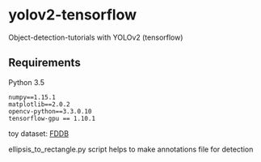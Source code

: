 # yolov2-tensorflow
Object-detection-tutorials with YOLOv2 (tensorflow)

## Requirements
Python 3.5
```
numpy==1.15.1
matplotlib==2.0.2
opencv-python==3.3.0.10
tensorflow-gpu == 1.10.1
```

toy dataset: [FDDB](http://vis-www.cs.umass.edu/fddb/)

ellipsis_to_rectangle.py script helps to make annotations file for detection
